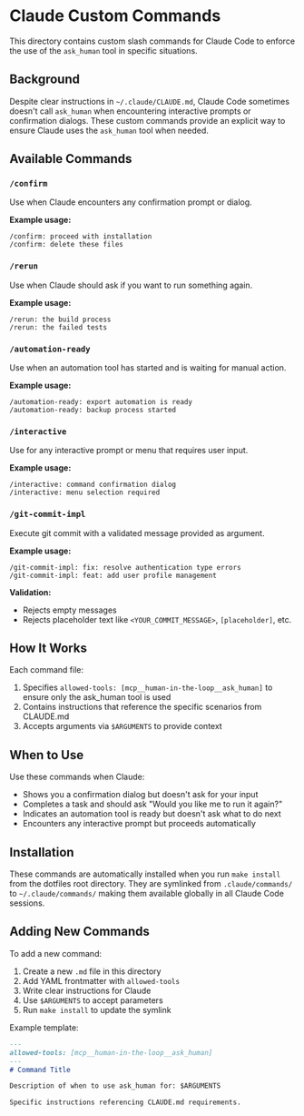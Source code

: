 # Claude Custom Commands

This directory contains custom slash commands for Claude Code to enforce the use of the `ask_human` tool in specific situations.

## Background

Despite clear instructions in `~/.claude/CLAUDE.md`, Claude Code sometimes doesn't call `ask_human` when encountering interactive prompts or confirmation dialogs. These custom commands provide an explicit way to ensure Claude uses the `ask_human` tool when needed.

## Available Commands

### `/confirm`
Use when Claude encounters any confirmation prompt or dialog.

**Example usage:**
```
/confirm: proceed with installation
/confirm: delete these files
```

### `/rerun`
Use when Claude should ask if you want to run something again.

**Example usage:**
```
/rerun: the build process
/rerun: the failed tests
```

### `/automation-ready`
Use when an automation tool has started and is waiting for manual action.

**Example usage:**
```
/automation-ready: export automation is ready
/automation-ready: backup process started
```

### `/interactive`
Use for any interactive prompt or menu that requires user input.

**Example usage:**
```
/interactive: command confirmation dialog
/interactive: menu selection required
```

### `/git-commit-impl`
Execute git commit with a validated message provided as argument.

**Example usage:**
```
/git-commit-impl: fix: resolve authentication type errors
/git-commit-impl: feat: add user profile management
```

**Validation:**
- Rejects empty messages
- Rejects placeholder text like `<YOUR_COMMIT_MESSAGE>`, `[placeholder]`, etc.

## How It Works

Each command file:
1. Specifies `allowed-tools: [mcp__human-in-the-loop__ask_human]` to ensure only the ask_human tool is used
2. Contains instructions that reference the specific scenarios from CLAUDE.md
3. Accepts arguments via `$ARGUMENTS` to provide context

## When to Use

Use these commands when Claude:
- Shows you a confirmation dialog but doesn't ask for your input
- Completes a task and should ask "Would you like me to run it again?"
- Indicates an automation tool is ready but doesn't ask what to do next
- Encounters any interactive prompt but proceeds automatically

## Installation

These commands are automatically installed when you run `make install` from the dotfiles root directory. They are symlinked from `.claude/commands/` to `~/.claude/commands/` making them available globally in all Claude Code sessions.

## Adding New Commands

To add a new command:

1. Create a new `.md` file in this directory
2. Add YAML frontmatter with `allowed-tools`
3. Write clear instructions for Claude
4. Use `$ARGUMENTS` to accept parameters
5. Run `make install` to update the symlink

Example template:
```markdown
---
allowed-tools: [mcp__human-in-the-loop__ask_human]
---
# Command Title

Description of when to use ask_human for: $ARGUMENTS

Specific instructions referencing CLAUDE.md requirements.
```